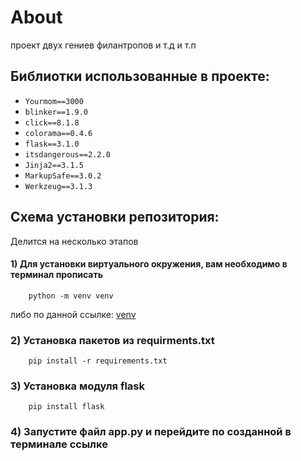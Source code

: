 # About

проект двух гениев филантропов и т.д и т.п

## Библиотки использованные в проекте:

- `Yourmom==3000`
- `blinker==1.9.0`
- `click==8.1.8`
- `colorama==0.4.6`
- `flask==3.1.0`
- `itsdangerous==2.2.0`
- `Jinja2==3.1.5`
- `MarkupSafe==3.0.2`
- `Werkzeug==3.1.3`

## Схема установки репозитория:

Делится на несколько этапов

#### 1) Для установки виртуального окружения, вам необходимо в терминал прописать

        python -m venv venv

<p>либо по данной ссылке: <a href="https://docs.python.org/3/tutorial/venv.html">venv</a></p>

### 2) Установка пакетов из requirments.txt

        pip install -r requirements.txt

### 3) Установка модуля flask

        pip install flask

### 4) Запустите файл app.py и перейдите по созданной в терминале ссылке
